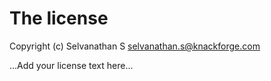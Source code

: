 # The license

Copyright (c) Selvanathan S <selvanathan.s@knackforge.com>

...Add your license text here...